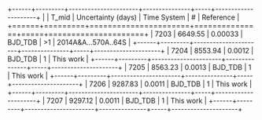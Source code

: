 +------+---------+----------------------+---------------+-----+---------------------+
|      |   T_mid |   Uncertainty (days) | Time System   | #   | Reference           |
+======+=========+======================+===============+=====+=====================+
| 7203 | 6649.55 |              0.00033 | BJD_TDB       | >1  | 2014A&A...570A..64S |
+------+---------+----------------------+---------------+-----+---------------------+
| 7204 | 8553.94 |              0.0012  | BJD_TDB       | 1   | This work           |
+------+---------+----------------------+---------------+-----+---------------------+
| 7205 | 8563.23 |              0.0013  | BJD_TDB       | 1   | This work           |
+------+---------+----------------------+---------------+-----+---------------------+
| 7206 | 9287.83 |              0.0011  | BJD_TDB       | 1   | This work           |
+------+---------+----------------------+---------------+-----+---------------------+
| 7207 | 9297.12 |              0.0011  | BJD_TDB       | 1   | This work           |
+------+---------+----------------------+---------------+-----+---------------------+